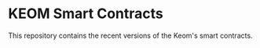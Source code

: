 # KEOM Smart Contracts

This repository contains the recent versions of the Keom's smart contracts.
